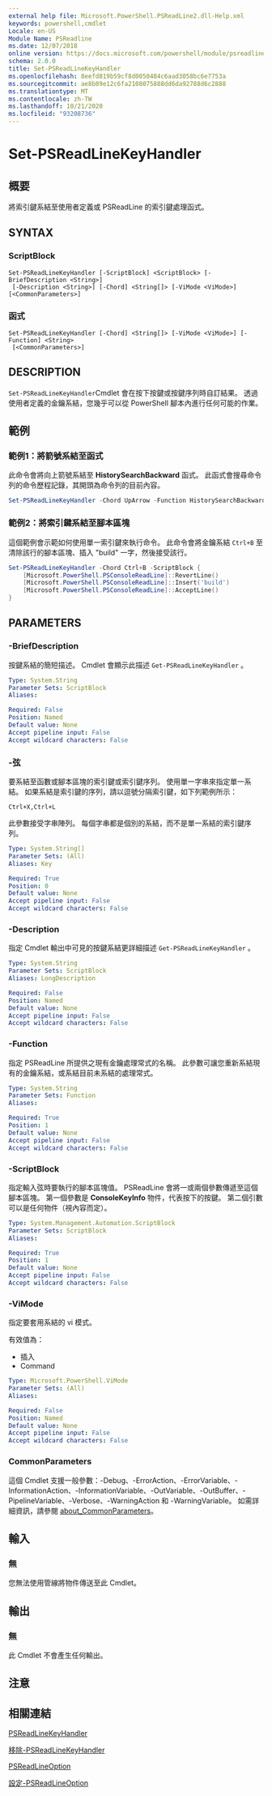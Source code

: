 ```yaml
---
external help file: Microsoft.PowerShell.PSReadLine2.dll-Help.xml
keywords: powershell,cmdlet
Locale: en-US
Module Name: PSReadline
ms.date: 12/07/2018
online version: https://docs.microsoft.com/powershell/module/psreadline/set-psreadlinekeyhandler?view=powershell-5.1&WT.mc_id=ps-gethelp
schema: 2.0.0
title: Set-PSReadLineKeyHandler
ms.openlocfilehash: 8eefd819b59cf8d0050484c6aad3058bc6e7753a
ms.sourcegitcommit: ae8b89e12c6fa2108075888dd6da92788d6c2888
ms.translationtype: MT
ms.contentlocale: zh-TW
ms.lasthandoff: 10/21/2020
ms.locfileid: "93208736"
---
```

# Set-PSReadLineKeyHandler

## 概要
將索引鍵系結至使用者定義或 PSReadLine 的索引鍵處理函式。

## SYNTAX

### ScriptBlock

```
Set-PSReadLineKeyHandler [-ScriptBlock] <ScriptBlock> [-BriefDescription <String>]
 [-Description <String>] [-Chord] <String[]> [-ViMode <ViMode>] [<CommonParameters>]
```

### 函式

```
Set-PSReadLineKeyHandler [-Chord] <String[]> [-ViMode <ViMode>] [-Function] <String>
 [<CommonParameters>]
```

## DESCRIPTION

`Set-PSReadLineKeyHandler`Cmdlet 會在按下按鍵或按鍵序列時自訂結果。 透過使用者定義的金鑰系結，您幾乎可以從 PowerShell 腳本內進行任何可能的作業。

## 範例

### 範例1：將箭號系結至函式

此命令會將向上箭號系結至 **HistorySearchBackward** 函式。 此函式會搜尋命令列的命令歷程記錄，其開頭為命令列的目前內容。

```powershell
Set-PSReadLineKeyHandler -Chord UpArrow -Function HistorySearchBackward
```

### 範例2：將索引鍵系結至腳本區塊

這個範例會示範如何使用單一索引鍵來執行命令。 此命令會將金鑰系結 `Ctrl+B` 至清除該行的腳本區塊、插入 "build" 一字，然後接受該行。

```powershell
Set-PSReadLineKeyHandler -Chord Ctrl+B -ScriptBlock {
    [Microsoft.PowerShell.PSConsoleReadLine]::RevertLine()
    [Microsoft.PowerShell.PSConsoleReadLine]::Insert('build')
    [Microsoft.PowerShell.PSConsoleReadLine]::AcceptLine()
}
```

## PARAMETERS

### -BriefDescription

按鍵系結的簡短描述。 Cmdlet 會顯示此描述 `Get-PSReadLineKeyHandler` 。

```yaml
Type: System.String
Parameter Sets: ScriptBlock
Aliases:

Required: False
Position: Named
Default value: None
Accept pipeline input: False
Accept wildcard characters: False
```

### -弦

要系結至函數或腳本區塊的索引鍵或索引鍵序列。 使用單一字串來指定單一系結。 如果系結是索引鍵的序列，請以逗號分隔索引鍵，如下列範例所示：

`Ctrl+X,Ctrl+L`

此參數接受字串陣列。 每個字串都是個別的系結，而不是單一系結的索引鍵序列。

```yaml
Type: System.String[]
Parameter Sets: (All)
Aliases: Key

Required: True
Position: 0
Default value: None
Accept pipeline input: False
Accept wildcard characters: False
```

### -Description

指定 Cmdlet 輸出中可見的按鍵系結更詳細描述 `Get-PSReadLineKeyHandler` 。

```yaml
Type: System.String
Parameter Sets: ScriptBlock
Aliases: LongDescription

Required: False
Position: Named
Default value: None
Accept pipeline input: False
Accept wildcard characters: False
```

### -Function

指定 PSReadLine 所提供之現有金鑰處理常式的名稱。 此參數可讓您重新系結現有的金鑰系結，或系結目前未系結的處理常式。

```yaml
Type: System.String
Parameter Sets: Function
Aliases:

Required: True
Position: 1
Default value: None
Accept pipeline input: False
Accept wildcard characters: False
```

### -ScriptBlock

指定輸入弦時要執行的腳本區塊值。 PSReadLine 會將一或兩個參數傳遞至這個腳本區塊。 第一個參數是 **ConsoleKeyInfo** 物件，代表按下的按鍵。 第二個引數可以是任何物件（視內容而定）。

```yaml
Type: System.Management.Automation.ScriptBlock
Parameter Sets: ScriptBlock
Aliases:

Required: True
Position: 1
Default value: None
Accept pipeline input: False
Accept wildcard characters: False
```

### -ViMode

指定要套用系結的 vi 模式。

有效值為：

- 插入
- Command

```yaml
Type: Microsoft.PowerShell.ViMode
Parameter Sets: (All)
Aliases:

Required: False
Position: Named
Default value: None
Accept pipeline input: False
Accept wildcard characters: False
```

### CommonParameters

這個 Cmdlet 支援一般參數：-Debug、-ErrorAction、-ErrorVariable、-InformationAction、-InformationVariable、-OutVariable、-OutBuffer、-PipelineVariable、-Verbose、-WarningAction 和 -WarningVariable。 如需詳細資訊，請參閱 [about_CommonParameters](https://go.microsoft.com/fwlink/?LinkID=113216)。

## 輸入

### 無

您無法使用管線將物件傳送至此 Cmdlet。

## 輸出

### 無

此 Cmdlet 不會產生任何輸出。

## 注意

## 相關連結

[PSReadLineKeyHandler](Get-PSReadLineKeyHandler.md)

[移除-PSReadLineKeyHandler](Remove-PSReadLineKeyHandler.md)

[PSReadLineOption](Get-PSReadLineOption.md)

[設定-PSReadLineOption](Set-PSReadLineOption.md)
